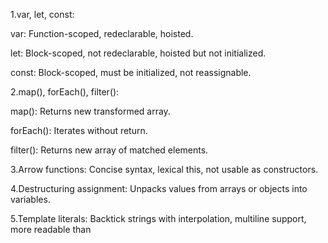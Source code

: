 1.var, let, const:

var: Function-scoped, redeclarable, hoisted.

let: Block-scoped, not redeclarable, hoisted but not initialized.

const: Block-scoped, must be initialized, not reassignable.

2.map(), forEach(), filter():

map(): Returns new transformed array.

forEach(): Iterates without return.

filter(): Returns new array of matched elements.

3.Arrow functions: Concise syntax, lexical this, not usable as constructors.

4.Destructuring assignment: Unpacks values from arrays or objects into variables.

5.Template literals: Backtick strings with interpolation, multiline support, more readable than